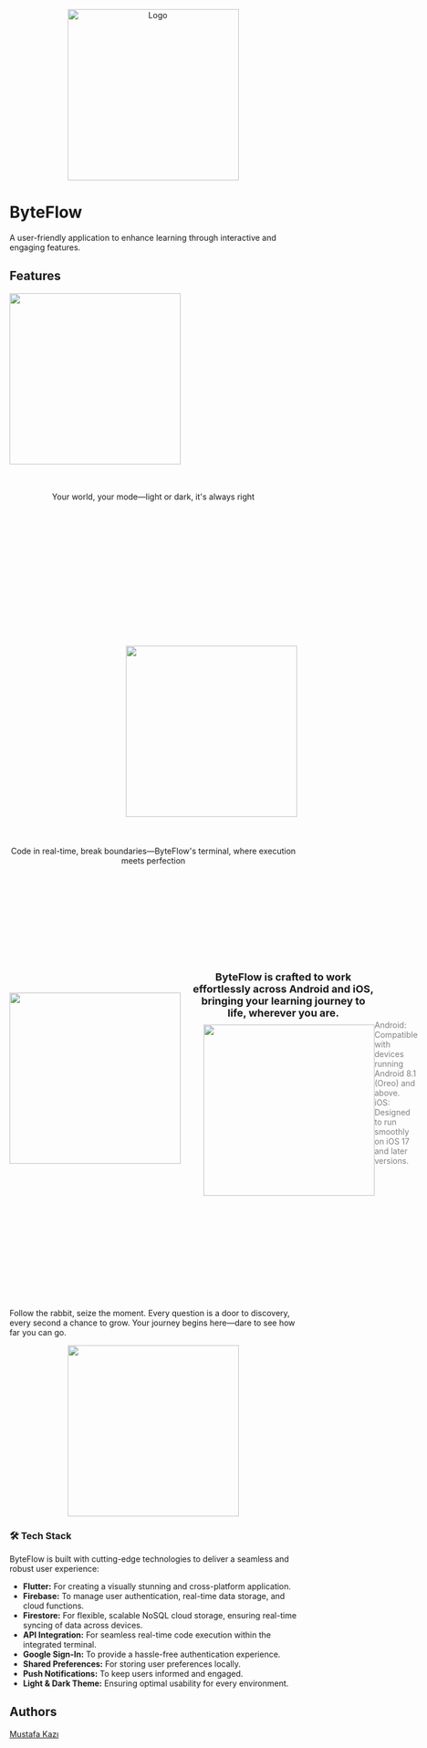 

<p align="center">
  <img src="https://github.com/user-attachments/assets/216ae40d-04cb-4e56-b87e-52fd9fb9bc12" alt="Logo" width="300">
</p>


# ByteFlow

A user-friendly application to enhance learning through interactive and engaging features.  



## Features



<div style="text-align: center; margin-bottom: 50px;">
  <img align="left" height="300" src="https://github.com/user-attachments/assets/a9f73f4c-fff2-4fe6-96e8-60dd3365e938" style="margin-right: 20px;"><br style="clear: both;">
<br style="clear: both;">
<br style="clear: both;">
  
   Your world, your mode—light or dark, it's always right
  </p>
</div>
<br style="clear: both;">
<br style="clear: both;">
<br style="clear: both;"><br style="clear: both;">
<br style="clear: both;">
<br style="clear: both;"><br style="clear: both;">
<br style="clear: both;">
<br style="clear: both;">
<div style="text-align: center; margin-top: 50px;">
  <img align="right" height="300" src="https://github.com/user-attachments/assets/25d0367a-f7f6-4487-b233-9ac5e6dc7475" style="margin-left: 20px;">
  <p style="clear: both; margin-top: 20px;"><br style="clear: both;">
<br style="clear: both;">
<br style="clear: both;">
    Code in real-time, break boundaries—ByteFlow's terminal, where execution meets perfection
  </p>
</div>

<br style="clear: both;">
<br style="clear: both;">
<br style="clear: both;">
<br style="clear: both;">
<br style="clear: both;">
<br style="clear: both;">
<br style="clear: both;">
<br style="clear: both;">
<br style="clear: both;">





 
<div style="display: flex; align-items: center; justify-content: space-between; margin-bottom: 30px;">
  <img align="left" height="300" src="https://github.com/user-attachments/assets/13226f4a-43fb-468d-b9c3-de5ce72320e1" style="margin-right: 20px;">
  
  <div style="text-align: center; max-width: 400px; margin: 0 auto;">
    <p style="font-size: 18px; font-weight: bold; margin-bottom: 10px;">
      ByteFlow is crafted to work effortlessly across Android and iOS, bringing your learning journey to life, wherever you are.
    </p>
    
  
  <img align="right" height="300" src="https://github.com/user-attachments/assets/28f015b5-0cb8-4b23-9164-2b917faecc50" style="margin-left: 20px;">
</div><p style="font-size: 14px; color: gray;">
<br style="clear: both;">
<br style="clear: both;">
<br style="clear: both;">
      Android: Compatible with devices running Android 8.1 (Oreo) and above.<br>
      iOS: Designed to run smoothly on iOS 17 and later versions.
    </p>
  </div>

<br style="clear: both;">
<br style="clear: both;">
<br style="clear: both;">
<br style="clear: both;">
<br style="clear: both;">
<br style="clear: both;">
<br style="clear: both;">
<br style="clear: both;">
<br style="clear: both;">
<p>Follow the rabbit, seize the moment. Every question is a door to discovery, every second a chance to grow. Your journey begins here—dare to see how far you can go.  </p>

<p align="center">
  <img src="https://github.com/user-attachments/assets/7ff6b74a-d5de-4c2c-9208-bad085fbf0b0"  width="300">
</p>


### 🛠️ Tech Stack

ByteFlow is built with cutting-edge technologies to deliver a seamless and robust user experience:

-   **Flutter:** For creating a visually stunning and cross-platform application.
-   **Firebase:** To manage user authentication, real-time data storage, and cloud functions.
-   **Firestore:** For flexible, scalable NoSQL cloud storage, ensuring real-time syncing of data across devices.
-   **API Integration:** For seamless real-time code execution within the integrated terminal.
-   **Google Sign-In:** To provide a hassle-free authentication experience.
-   **Shared Preferences:** For storing user preferences locally.
-   **Push Notifications:** To keep users informed and engaged.
-   **Light & Dark Theme:** Ensuring optimal usability for every environment.


## Authors
[Mustafa Kazı](https://www.linkedin.com/in/musoftware)

